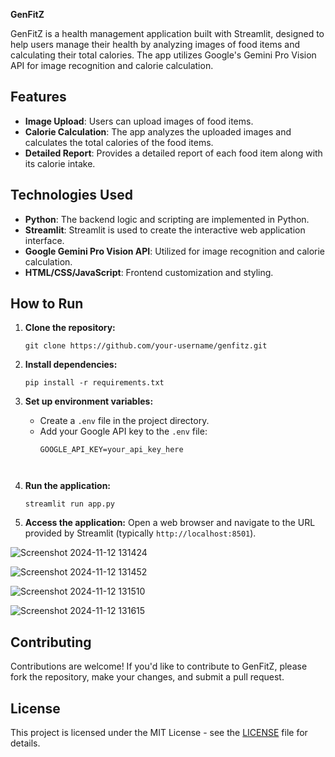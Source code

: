 **GenFitZ**

GenFitZ is a health management application built with Streamlit, designed to help users manage their health by analyzing images of food items and calculating their total calories. The app utilizes Google's Gemini Pro Vision API for image recognition and calorie calculation.

## **Features**

- **Image Upload**: Users can upload images of food items.
- **Calorie Calculation**: The app analyzes the uploaded images and calculates the total calories of the food items.
- **Detailed Report**: Provides a detailed report of each food item along with its calorie intake.

## **Technologies Used**

- **Python**: The backend logic and scripting are implemented in Python.
- **Streamlit**: Streamlit is used to create the interactive web application interface.
- **Google Gemini Pro Vision API**: Utilized for image recognition and calorie calculation.
- **HTML/CSS/JavaScript**: Frontend customization and styling.

## **How to Run**

1. **Clone the repository:**
   ```
   git clone https://github.com/your-username/genfitz.git
   ```

2. **Install dependencies:**
   ```
   pip install -r requirements.txt
   ```

3. **Set up environment variables:**
   - Create a `.env` file in the project directory.
   - Add your Google API key to the `.env` file:
     ```
     GOOGLE_API_KEY=your_api_key_here
    


4. **Run the application:**
   ```
   streamlit run app.py
   ```

5. **Access the application:**
   Open a web browser and navigate to the URL provided by Streamlit (typically `http://localhost:8501`).



![Screenshot 2024-11-12 131424](https://github.com/user-attachments/assets/dabce494-f5be-40e2-8a4e-a6c6c9aba2be)

![Screenshot 2024-11-12 131452](https://github.com/user-attachments/assets/9ba91580-0bd0-4841-b2cd-2e9d0fa7f3a0)

![Screenshot 2024-11-12 131510](https://github.com/user-attachments/assets/3eefadc9-3aca-411a-80bc-6ba853d91d28)


![Screenshot 2024-11-12 131615](https://github.com/user-attachments/assets/d9757d73-a3d8-47bd-9841-689e0e35199b)


## **Contributing**

Contributions are welcome! If you'd like to contribute to GenFitZ, please fork the repository, make your changes, and submit a pull request.

## **License**

This project is licensed under the MIT License - see the [LICENSE](LICENSE) file for details.
